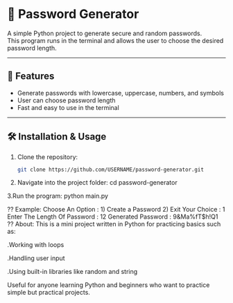 # 🔑 Password Generator

A simple Python project to generate secure and random passwords.  
This program runs in the terminal and allows the user to choose the desired password length.

---

## 🚀 Features
- Generate passwords with lowercase, uppercase, numbers, and symbols  
- User can choose password length  
- Fast and easy to use in the terminal  

---

## 🛠️ Installation & Usage

1. Clone the repository:
   ```bash
   git clone https://github.com/USERNAME/password-generator.git
2. Navigate into the project folder:
cd password-generator

3.Run the program:
python main.py

?? Example:
Choose An Option : 
    1) Create a Password
    2) Exit
Your Choice : 1
Enter The Length Of Password : 12
Generated Password : 9&Ma%fT$h!Q1
?? About:
This is a mini project written in Python for practicing basics such as:

.Working with loops

.Handling user input

.Using built-in libraries like random and string

Useful for anyone learning Python and beginners who want to practice simple but practical projects.